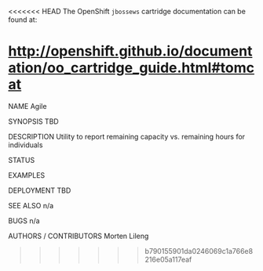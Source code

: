 <<<<<<< HEAD
The OpenShift `jbossews` cartridge documentation can be found at:

http://openshift.github.io/documentation/oo_cartridge_guide.html#tomcat
=======
NAME
    Agile

SYNOPSIS
    TBD

DESCRIPTION
    Utility to report remaining capacity vs. remaining hours for individuals
    
STATUS

 EXAMPLES
 
 
 DEPLOYMENT
    TBD

 SEE ALSO
    n/a
    
BUGS
    n/a

AUTHORS / CONTRIBUTORS
    Morten Lileng
 
 
>>>>>>> b790155901da0246069c1a766e8216e05a117eaf
